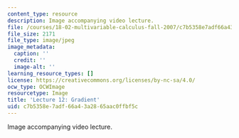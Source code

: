 ```yaml
---
content_type: resource
description: Image accompanying video lecture.
file: /courses/18-02-multivariable-calculus-fall-2007/c7b5358e7adf66a43a2865aac0ffbf5c_12.jpg
file_size: 2171
file_type: image/jpeg
image_metadata:
  caption: ''
  credit: ''
  image-alt: ''
learning_resource_types: []
license: https://creativecommons.org/licenses/by-nc-sa/4.0/
ocw_type: OCWImage
resourcetype: Image
title: 'Lecture 12: Gradient'
uid: c7b5358e-7adf-66a4-3a28-65aac0ffbf5c
---
```

Image accompanying video lecture.